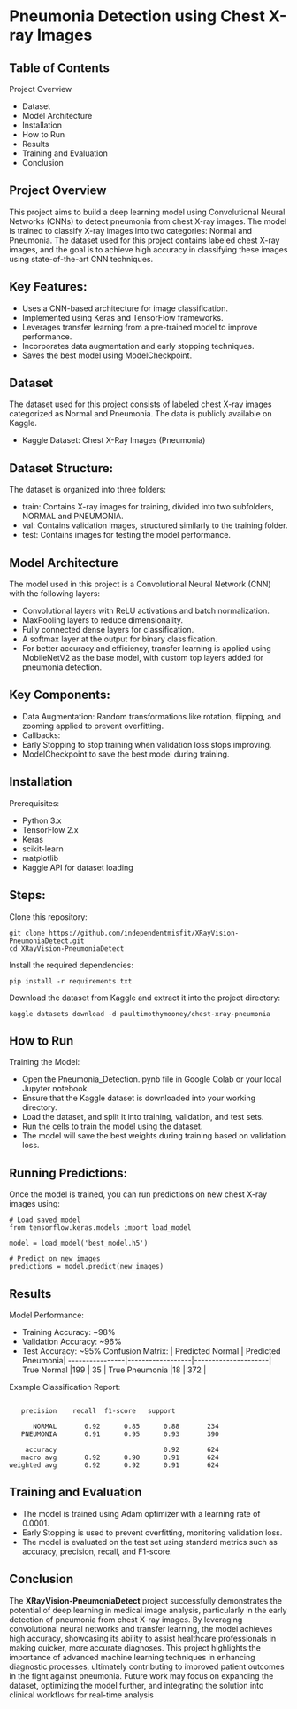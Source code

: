# Pneumonia Detection using Chest X-ray Images
## Table of Contents
Project Overview
- Dataset
- Model Architecture
- Installation
- How to Run
- Results
- Training and Evaluation
- Conclusion
## Project Overview
This project aims to build a deep learning model using Convolutional Neural Networks (CNNs) to detect pneumonia from chest X-ray images. The model is trained to classify X-ray images into two categories: Normal and Pneumonia. The dataset used for this project contains labeled chest X-ray images, and the goal is to achieve high accuracy in classifying these images using state-of-the-art CNN techniques.

## **Key Features:**
- Uses a CNN-based architecture for image classification.
- Implemented using Keras and TensorFlow frameworks.
- Leverages transfer learning from a pre-trained model to improve performance.
- Incorporates data augmentation and early stopping techniques.
- Saves the best model using ModelCheckpoint.
## **Dataset**
The dataset used for this project consists of labeled chest X-ray images categorized as Normal and Pneumonia. The data is publicly available on Kaggle.

- Kaggle Dataset: Chest X-Ray Images (Pneumonia)
## **Dataset Structure:**
The dataset is organized into three folders:

- train: Contains X-ray images for training, divided into two subfolders, NORMAL and PNEUMONIA.
- val: Contains validation images, structured similarly to the training folder.
- test: Contains images for testing the model performance.
## **Model Architecture**
The model used in this project is a Convolutional Neural Network (CNN) with the following layers:

- Convolutional layers with ReLU activations and batch normalization.
- MaxPooling layers to reduce dimensionality.
- Fully connected dense layers for classification.
- A softmax layer at the output for binary classification.
- For better accuracy and efficiency, transfer learning is applied using MobileNetV2 as the base model, with custom top layers added for pneumonia detection.

## **Key Components:**
- Data Augmentation: Random transformations like rotation, flipping, and zooming applied to prevent overfitting.
- Callbacks:
- Early Stopping to stop training when validation loss stops improving.
- ModelCheckpoint to save the best model during training.
## **Installation**
Prerequisites:
- Python 3.x
- TensorFlow 2.x
- Keras
- scikit-learn
- matplotlib
- Kaggle API for dataset loading

## **Steps:**
Clone this repository:

```
git clone https://github.com/independentmisfit/XRayVision-PneumoniaDetect.git
cd XRayVision-PneumoniaDetect
```
Install the required dependencies:

```
pip install -r requirements.txt
```
Download the dataset from Kaggle and extract it into the project directory:

```
kaggle datasets download -d paultimothymooney/chest-xray-pneumonia
```
## **How to Run**
Training the Model:
- Open the Pneumonia_Detection.ipynb file in Google Colab or your local Jupyter notebook.
- Ensure that the Kaggle dataset is downloaded into your working directory.
- Load the dataset, and split it into training, validation, and test sets.
- Run the cells to train the model using the dataset.
- The model will save the best weights during training based on validation loss.
## **Running Predictions:**
Once the model is trained, you can run predictions on new chest X-ray images using:

```
# Load saved model
from tensorflow.keras.models import load_model

model = load_model('best_model.h5')

# Predict on new images
predictions = model.predict(new_images)

```
## **Results**
Model Performance:
- Training Accuracy: ~98%
- Validation Accuracy: ~96%
- Test Accuracy: ~95%
Confusion Matrix:
                | Predicted Normal |	Predicted Pneumonia|
----------------|------------------|---------------------|
True Normal	    |199               |	35                 |
True Pneumonia	|18                |	372                |

Example Classification Report:
```

   precision    recall  f1-score   support

      NORMAL       0.92      0.85      0.88       234
   PNEUMONIA       0.91      0.95      0.93       390

    accuracy                           0.92       624
   macro avg       0.92      0.90      0.91       624
weighted avg       0.92      0.92      0.91       624

```
## **Training and Evaluation**
- The model is trained using Adam optimizer with a learning rate of 0.0001.
- Early Stopping is used to prevent overfitting, monitoring validation loss.
- The model is evaluated on the test set using standard metrics such as accuracy, precision, recall, and F1-score.

## **Conclusion**

The **XRayVision-PneumoniaDetect** project successfully demonstrates the potential of deep learning in medical image analysis, particularly in the early detection of pneumonia from chest X-ray images. By leveraging convolutional neural networks and transfer learning, the model achieves high accuracy, showcasing its ability to assist healthcare professionals in making quicker, more accurate diagnoses. This project highlights the importance of advanced machine learning techniques in enhancing diagnostic processes, ultimately contributing to improved patient outcomes in the fight against pneumonia. Future work may focus on expanding the dataset, optimizing the model further, and integrating the solution into clinical workflows for real-time analysis
